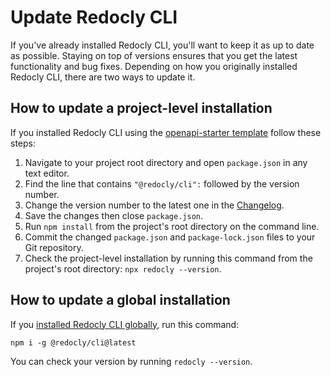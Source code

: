 # Update Redocly CLI

If you've already installed Redocly CLI, you'll want to keep it as up to date as possible. Staying on top of versions ensures that you get the latest functionality and bug fixes. Depending on how you originally installed Redocly CLI, there are two ways to update it.

## How to update a project-level installation

If you installed Redocly CLI using the [openapi-starter template](https://github.com/Redocly/openapi-starter) follow these steps:

1. Navigate to your project root directory and open `package.json` in any text editor.
2. Find the line that contains `"@redocly/cli":` followed by the version number.
3. Change the version number to the latest one in the [Changelog](./changelog.md).
4. Save the changes then close `package.json`.
5. Run `npm install` from the project's root directory on the command line.
6. Commit the changed `package.json` and `package-lock.json` files to your Git repository.
7. Check the project-level installation by running this command from the project's root directory: `npx redocly --version`.

## How to update a global installation

If you [installed Redocly CLI globally](./installation.md), run this command:

```shell Command
npm i -g @redocly/cli@latest
```

You can check your version by running `redocly --version`.